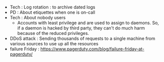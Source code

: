 - Tech : Log rotation : to archive dated logs
- PD : About etiquettes when one is on-call
- Tech : About nobody users
   * Accounts with least privilege and are used to assign to daemons. So, if a daemon is hacked by third party, they can't do much harm because of the reduced privileges.
- DDoS attack : Sending thousands of requests to a single machine from various sources to use up all the resources
- failure Friday : https://www.pagerduty.com/blog/failure-friday-at-pagerduty/
